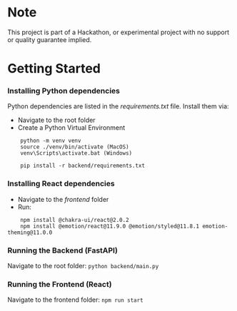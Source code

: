 # Note

This project is part of a Hackathon, or experimental project with no support or quality guarantee implied.


# Getting Started

### Installing Python dependencies
Python dependencies are listed in the *requirements.txt* file. Install them via:

- Navigate to the root folder
- Create a Python Virtual Environment
```
    python -m venv venv
    source ./venv/bin/activate (MacOS)
    venv\Scripts\activate.bat (Windows)

    pip install -r backend/requirements.txt
```

### Installing React dependencies
- Navigate to the *frontend* folder
- Run:
```
    npm install @chakra-ui/react@2.0.2
    npm install @emotion/react@11.9.0 @emotion/styled@11.8.1 emotion-theming@11.0.0
```


### Running the Backend (FastAPI)
Navigate to the root folder: `python backend/main.py`

### Running the Frontend (React)
Navigate to the frontend folder: `npm run start`